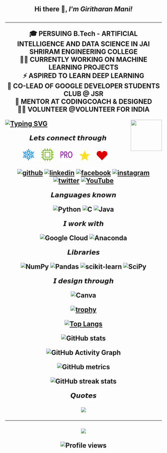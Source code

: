 
<h2><p align="center"><b>Hi there 👋,  <i>I'm Giritharan Mani!</i></b><h2></p>
  <hr></p>

<p align="center">
🎓 PERSUING B.Tech - ARTIFICIAL INTELLIGENCE AND DATA SCIENCE IN JAI SHRIRAM ENGINEERING COLLEGE<br>👩‍💻 CURRENTLY WORKING ON MACHINE LEARNING PROJECTS<br>⚡ ASPIRED TO LEARN DEEP LEARNING<br>👯 CO-LEAD OF GOOGLE DEVELOPER STUDENTS CLUB @ JSR<br>🌱 MENTOR AT CODINGCOACH & DESIGNED<br>🙋‍♀ VOLUNTEER @VOLUNTEER FOR INDIA
  
[![Typing SVG](https://readme-typing-svg.demolab.com/?lines=CHANGE,+IS+INEVITABLE.;GROWTH,+IS+OPTIONAL)](https://git.io/typing-svg)
   <img align='right' src="https://media2.giphy.com/media/w0Fy3hcQuZxxQgo0KR/giphy.gif" width="100" height="100" >
   
   
<div align="center">
  
𝙇𝙚𝙩𝙨 𝙘𝙤𝙣𝙣𝙚𝙘𝙩 𝙩𝙝𝙧𝙤𝙪𝙜𝙝
  
<a href='https://archiveprogram.github.com/'><img src='https://raw.githubusercontent.com/acervenky/animated-github-badges/master/assets/acbadge.gif' width='40' height='40'></a> <a href='https://docs.github.com/en/developers'><img src='https://raw.githubusercontent.com/acervenky/animated-github-badges/master/assets/devbadge.gif' width='40' height='40'></a> <a href='https://github.com/pricing'><img src='https://raw.githubusercontent.com/acervenky/animated-github-badges/master/assets/pro.gif' width='40' height='40'></a> <a href='https://stars.github.com/'><img src='https://raw.githubusercontent.com/acervenky/animated-github-badges/master/assets/starbadge.gif' width='35' height='35'></a> <a href='https://docs.github.com/en/github/supporting-the-open-source-community-with-github-sponsors'><img src='https://raw.githubusercontent.com/acervenky/animated-github-badges/master/assets/sponsorbadge.gif' width='35' height='35'></a> 
  
[<img src='https://cdn.jsdelivr.net/npm/simple-icons@3.0.1/icons/github.svg' alt='github' height='40'>](https://github.com/MystiFoe) 
[<img src='https://cdn.jsdelivr.net/npm/simple-icons@3.0.1/icons/linkedin.svg' alt='linkedin' height='40'>](https://www.linkedin.com/in/mystifoe/) 
[<img src='https://cdn.jsdelivr.net/npm/simple-icons@3.0.1/icons/facebook.svg' alt='facebook' height='40'>](https://www.facebook.com/Mysti.Foe.76) 
[<img src='https://cdn.jsdelivr.net/npm/simple-icons@3.0.1/icons/instagram.svg' alt='instagram' height='40'>](https://www.instagram.com/mysti_foe/) 
[<img src='https://cdn.jsdelivr.net/npm/simple-icons@3.0.1/icons/twitter.svg' alt='twitter' height='40'>](https://twitter.com/Mysti_Foe) 
[<img src='https://cdn.jsdelivr.net/npm/simple-icons@3.0.1/icons/youtube.svg' alt='YouTube' height='40'>](https://www.youtube.com/channel/@mystifoe3732) 
  
</div>  

<div align="center">
  
𝙇𝙖𝙣𝙜𝙪𝙖𝙜𝙚𝙨 𝙠𝙣𝙤𝙬𝙣
  
![Python](https://img.shields.io/badge/python-3670A0?style=for-the-badge&logo=python&logoColor=ffdd54) 
![C](https://img.shields.io/badge/c-%2300599C.svg?style=for-the-badge&logo=c&logoColor=white)
![Java](https://img.shields.io/badge/java-%23ED8B00.svg?style=for-the-badge&logo=java&logoColor=white) 

</div>


<div align="center">

𝙄 𝙬𝙤𝙧𝙠 𝙬𝙞𝙩𝙝 

![Google Cloud](https://img.shields.io/badge/Google%20Cloud-%234285F4.svg?style=for-the-badge&logo=google-cloud&logoColor=white&align"centre") 
![Anaconda](https://img.shields.io/badge/Anaconda-%2344A833.svg?style=for-the-badge&logo=anaconda&logoColor=white&align=centre)


</div>


<div align="center">

𝙇𝙞𝙗𝙧𝙖𝙧𝙞𝙚𝙨
  
  
![NumPy](https://img.shields.io/badge/numpy-%23013243.svg?style=for-the-badge&logo=numpy&logoColor=white) ![Pandas](https://img.shields.io/badge/pandas-%23150458.svg?style=for-the-badge&logo=pandas&logoColor=white) ![scikit-learn](https://img.shields.io/badge/scikit--learn-%23F7931E.svg?style=for-the-badge&logo=scikit-learn&logoColor=white) ![SciPy](https://img.shields.io/badge/SciPy-%230C55A5.svg?style=for-the-badge&logo=scipy&logoColor=%white)
</div>


<div align="center">
  
 𝙄 𝙙𝙚𝙨𝙞𝙜𝙣 𝙩𝙝𝙧𝙤𝙪𝙜𝙝

![Canva](https://img.shields.io/badge/Canva-%2300C4CC.svg?style=for-the-badge&logo=Canva&logoColor=white) 
</div>


<div align="center">

[![trophy](https://github-profile-trophy.vercel.app/?username=MystiFoe)](https://github.com/ryo-ma/github-profile-trophy)

[![Top Langs](https://github-readme-stats.vercel.app/api/top-langs/?username=MystiFoe)](https://github.com/anuraghazra/github-readme-stats)

![GitHub stats](https://github-readme-stats.vercel.app/api?username=MystiFoe&show_icons=true)  

![GitHub Activity Graph](https://activity-graph.herokuapp.com/graph?username=MystiFoe)  

![GitHub metrics](https://metrics.lecoq.io/MystiFoe)  

![GitHub streak stats](https://streak-stats.demolab.com/?user=MystiFoe)  


𝙌𝙪𝙤𝙩𝙚𝙨
<div align="center">
 
![](https://quotes-github-readme.vercel.app/api?type=horizontal&theme=dark)

</div>


---
[![](https://visitcount.itsvg.in/api?id=HariniMaruthasalam&icon=0&color=0)](https://visitcount.itsvg.in)

<!-- Proudly created with GPRM ( https://gprm.itsvg.in ) -->


![Profile views](https://gpvc.arturio.dev/MystiFoe)
